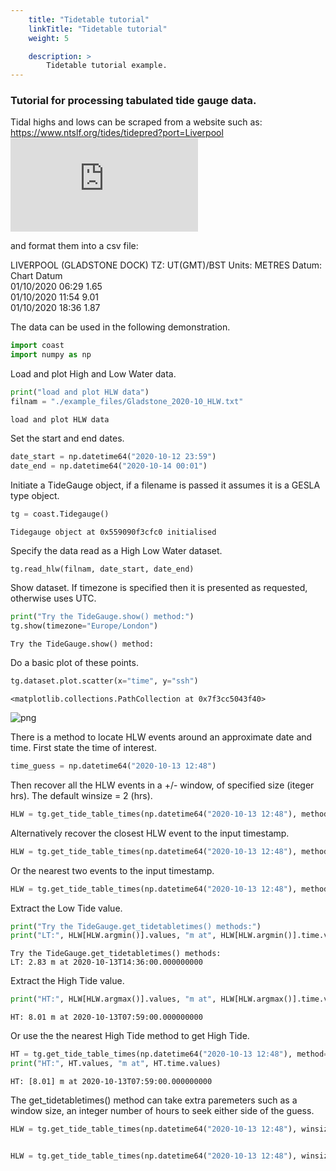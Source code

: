 ```yaml
---
    title: "Tidetable tutorial"
    linkTitle: "Tidetable tutorial"
    weight: 5

    description: >
        Tidetable tutorial example.
---
```

### Tutorial for processing tabulated tide gauge data.

Tidal highs and lows can be scraped from a website such as:<br>
https://www.ntslf.org/tides/tidepred?port=Liverpool<br>
![NTSLF tidal predictions](https://www.ntslf.org/files/ntslf_php/plottide.php?port=Liverpool)

and format them into a csv file:<br>

LIVERPOOL (GLADSTONE DOCK)    TZ: UT(GMT)/BST     Units: METRES    Datum: Chart Datum<br>
01/10/2020  06:29    1.65<br>
01/10/2020  11:54    9.01<br>
01/10/2020  18:36    1.87<br>

The data can be used in the following demonstration.


```python
import coast
import numpy as np
```

Load and plot High and Low Water data.


```python
print("load and plot HLW data")
filnam = "./example_files/Gladstone_2020-10_HLW.txt"
```

    load and plot HLW data


Set the start and end dates.


```python
date_start = np.datetime64("2020-10-12 23:59")
date_end = np.datetime64("2020-10-14 00:01")
```

Initiate a TideGauge object, if a filename is passed it assumes it is a GESLA type object.


```python
tg = coast.Tidegauge()
```

    Tidegauge object at 0x559090f3cfc0 initialised


Specify the data read as a High Low Water dataset.


```python
tg.read_hlw(filnam, date_start, date_end)
```

Show dataset. If timezone is specified then it is presented as requested, otherwise uses UTC.


```python
print("Try the TideGauge.show() method:")
tg.show(timezone="Europe/London")
```

    Try the TideGauge.show() method:


Do a basic plot of these points.


```python
tg.dataset.plot.scatter(x="time", y="ssh")
```




    <matplotlib.collections.PathCollection at 0x7f3cc5043f40>




    
![png](/COAsT/tidetable_tutorial_files/tidetable_tutorial_14_1.png)
    


There is a method to locate HLW events around an approximate date and time.
First state the time of interest.


```python
time_guess = np.datetime64("2020-10-13 12:48")
```

Then recover all the HLW events in a +/- window, of specified size (iteger hrs).
The default winsize = 2 (hrs).


```python
HLW = tg.get_tide_table_times(np.datetime64("2020-10-13 12:48"), method="window", winsize=24)
```

Alternatively recover the closest HLW event to the input timestamp.


```python
HLW = tg.get_tide_table_times(np.datetime64("2020-10-13 12:48"), method="nearest_1")
```

Or the nearest two events to the input timestamp.


```python
HLW = tg.get_tide_table_times(np.datetime64("2020-10-13 12:48"), method="nearest_2")
```

Extract the Low Tide value.


```python
print("Try the TideGauge.get_tidetabletimes() methods:")
print("LT:", HLW[HLW.argmin()].values, "m at", HLW[HLW.argmin()].time.values)
```

    Try the TideGauge.get_tidetabletimes() methods:
    LT: 2.83 m at 2020-10-13T14:36:00.000000000


Extract the High Tide value.


```python
print("HT:", HLW[HLW.argmax()].values, "m at", HLW[HLW.argmax()].time.values)
```

    HT: 8.01 m at 2020-10-13T07:59:00.000000000


Or use the the nearest High Tide method to get High Tide.


```python
HT = tg.get_tide_table_times(np.datetime64("2020-10-13 12:48"), method="nearest_HW")
print("HT:", HT.values, "m at", HT.time.values)
```

    HT: [8.01] m at 2020-10-13T07:59:00.000000000


The get_tidetabletimes() method can take extra paremeters such as a window size, an integer number of hours to seek either side of the guess.


```python
HLW = tg.get_tide_table_times(np.datetime64("2020-10-13 12:48"), winsize=2, method="nearest_1")


HLW = tg.get_tide_table_times(np.datetime64("2020-10-13 12:48"), winsize=1, method="nearest_1")
```


```python

```
